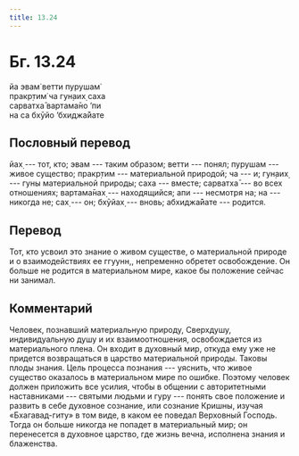 ```yaml
---
title: 13.24
---
```


# Бг. 13.24
йа эвам̇ ветти пурушам̇<br/>
пракр̣тим̇ ча гун̣аих̣ саха<br/>
сарватха̄ вартама̄но ’пи<br/>
на са бхӯйо ’бхиджа̄йате
## Пословный перевод

йах̣ --- тот, кто; эвам --- таким образом; ветти --- понял; пурушам ---
живое существо; пракр̣тим --- материальной природой; ча --- и; гун̣аих̣ ---
гуны материальной природы; саха --- вместе; сарватха̄ --- во всех
отношениях; вартама̄нах̣ --- находящийся; апи --- несмотря на; на ---
никогда не; сах̣ --- он; бхӯйах̣ --- вновь; абхиджа̄йате --- родится.

## Перевод

Тот, кто усвоил это знание о живом существе, о материальной природе и о
взаимодействиях ее ггуунн,, непременно обретет освобождение. Он больше
не родится в материальном мире, какое бы положение сейчас ни занимал.

## Комментарий

Человек, познавший материальную природу, Сверхдушу, индивидуальную душу
и их взаимоотношения, освобождается из материального плена. Он входит в
духовный мир, откуда ему уже не придется возвращаться в царство
материальной природы. Таковы плоды знания. Цель процесса познания ---
уяснить, что живое существо оказалось в материальном мире по ошибке.
Поэтому человек должен приложить все усилия, чтобы в общении с
авторитетными наставниками --- святыми людьми и гуру --- понять свое
положение и развить в себе духовное сознание, или сознание Кришны,
изучая «Бхагавад-гиту» в том виде, в каком ее поведал Верховный Господь.
Тогда он больше никогда не попадет в материальный мир; он перенесется в
духовное царство, где жизнь вечна, исполнена знания и блаженства.
